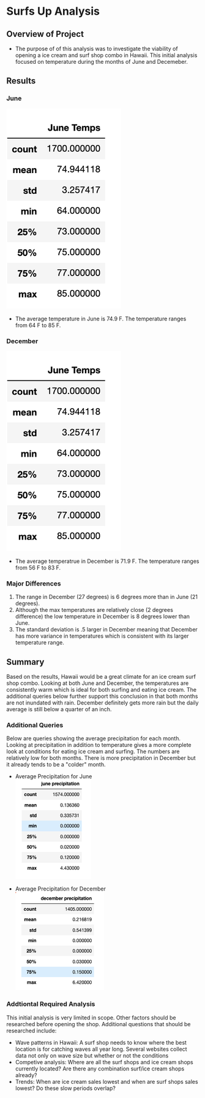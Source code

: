 # Surfs Up Analysis

## Overview of Project
 - The purpose of of this analysis was to investigate the viability of opening a ice cream and surf shop combo in Hawaii. This initial analysis focused on temperature during the months of June and Decemeber.

## Results
### June
![June Temps](/Resources/june_temps.png)
- The average temperature in June is 74.9 F. The temperature ranges from 64 F to 85 F. 

### December
![December Temps](/Resources/june_temps.png)
- The average temperatrue in December is  71.9 F. The temperature ranges from 56 F to 83 F.

### Major Differences
1. The range in December (27 degrees) is 6 degrees more than in June (21 degrees).
2. Although the max temperatures are relatively close (2 degrees difference) the low temperature in December is 8 degrees lower than June.
3. The standard deviation is .5 larger in December meaning that December has more variance in temperatures which is consistent with its larger temperature range.

## Summary
Based on the results, Hawaii would be a great climate for an ice cream surf shop combo. Looking at both June and December, the temperatures are consistently warm which is ideal for both surfing and eating ice cream. The additional queries below further support this conclusion in that both months are not inundated with rain. December definitely gets more rain but the daily average is still below a quarter of an inch. 

### Additional Queries
Below are queries showing the average precipitation for each month. Looking at precipitation in addition to temperature gives a more complete look at conditions for eating ice cream and surfing. The numbers are relatively low for both months. There is more precipitation in December but it already tends to be a "colder" month.
- Average Precipitation for June<br>
![June PRCP](/Resources/june_prcp.png)

- Average Precipitation for December<br>
![December PRCP](/Resources/dec_prcp.png)

### Addtiontal Required Analysis
This initial analysis is very limited in scope. Other factors should be researched before opening the shop. Additional questions that should be researched include:
- Wave patterns in Hawaii: A surf shop needs to know where the best location is for catching waves all year long. Several websites collect data not only on wave size but whether or not the conditions
- Competive analysis: Where are all the surf shops and ice cream shops currently located? Are there any combination surf/ice cream shops already?
- Trends: When are ice cream sales lowest and when are surf shops sales lowest? Do these slow periods overlap?
